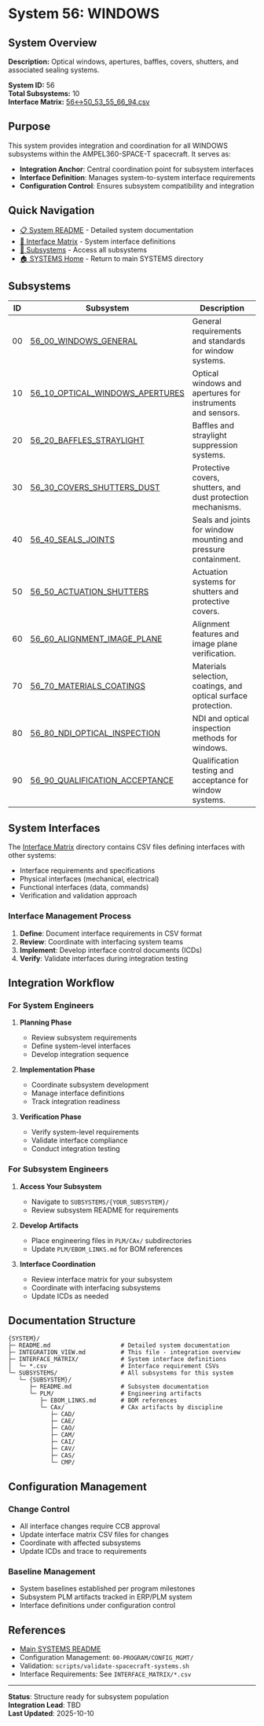 # System 56: WINDOWS

## System Overview

**Description:** Optical windows, apertures, baffles, covers, shutters, and associated sealing systems.

**System ID:** 56  
**Total Subsystems:** 10  
**Interface Matrix:** [56↔50_53_55_66_94.csv](./INTERFACE_MATRIX/56↔50_53_55_66_94.csv)

## Purpose

This system provides integration and coordination for all WINDOWS subsystems within the AMPEL360-SPACE-T spacecraft. It serves as:

- **Integration Anchor**: Central coordination point for subsystem interfaces
- **Interface Definition**: Manages system-to-system interface requirements
- **Configuration Control**: Ensures subsystem compatibility and integration

## Quick Navigation

- [📋 System README](./README.md) - Detailed system documentation
- [🔗 Interface Matrix](./INTERFACE_MATRIX/) - System interface definitions
- [📂 Subsystems](./SUBSYSTEMS/) - Access all subsystems
- [🏠 SYSTEMS Home](../README.md) - Return to main SYSTEMS directory

## Subsystems

| ID | Subsystem | Description |
|----|-----------|-------------|
| 00 | [56_00_WINDOWS_GENERAL](./SUBSYSTEMS/56_00_WINDOWS_GENERAL/) | General requirements and standards for window systems. |
| 10 | [56_10_OPTICAL_WINDOWS_APERTURES](./SUBSYSTEMS/56_10_OPTICAL_WINDOWS_APERTURES/) | Optical windows and apertures for instruments and sensors. |
| 20 | [56_20_BAFFLES_STRAYLIGHT](./SUBSYSTEMS/56_20_BAFFLES_STRAYLIGHT/) | Baffles and straylight suppression systems. |
| 30 | [56_30_COVERS_SHUTTERS_DUST](./SUBSYSTEMS/56_30_COVERS_SHUTTERS_DUST/) | Protective covers, shutters, and dust protection mechanisms. |
| 40 | [56_40_SEALS_JOINTS](./SUBSYSTEMS/56_40_SEALS_JOINTS/) | Seals and joints for window mounting and pressure containment. |
| 50 | [56_50_ACTUATION_SHUTTERS](./SUBSYSTEMS/56_50_ACTUATION_SHUTTERS/) | Actuation systems for shutters and protective covers. |
| 60 | [56_60_ALIGNMENT_IMAGE_PLANE](./SUBSYSTEMS/56_60_ALIGNMENT_IMAGE_PLANE/) | Alignment features and image plane verification. |
| 70 | [56_70_MATERIALS_COATINGS](./SUBSYSTEMS/56_70_MATERIALS_COATINGS/) | Materials selection, coatings, and optical surface protection. |
| 80 | [56_80_NDI_OPTICAL_INSPECTION](./SUBSYSTEMS/56_80_NDI_OPTICAL_INSPECTION/) | NDI and optical inspection methods for windows. |
| 90 | [56_90_QUALIFICATION_ACCEPTANCE](./SUBSYSTEMS/56_90_QUALIFICATION_ACCEPTANCE/) | Qualification testing and acceptance for window systems. |

## System Interfaces

The [Interface Matrix](./INTERFACE_MATRIX/) directory contains CSV files defining interfaces with other systems:

- Interface requirements and specifications
- Physical interfaces (mechanical, electrical)
- Functional interfaces (data, commands)
- Verification and validation approach

### Interface Management Process

1. **Define**: Document interface requirements in CSV format
2. **Review**: Coordinate with interfacing system teams
3. **Implement**: Develop interface control documents (ICDs)
4. **Verify**: Validate interfaces during integration testing

## Integration Workflow

### For System Engineers

1. **Planning Phase**
   - Review subsystem requirements
   - Define system-level interfaces
   - Develop integration sequence

2. **Implementation Phase**
   - Coordinate subsystem development
   - Manage interface definitions
   - Track integration readiness

3. **Verification Phase**
   - Verify system-level requirements
   - Validate interface compliance
   - Conduct integration testing

### For Subsystem Engineers

1. **Access Your Subsystem**
   - Navigate to `SUBSYSTEMS/{YOUR_SUBSYSTEM}/`
   - Review subsystem README for requirements

2. **Develop Artifacts**
   - Place engineering files in `PLM/CAx/` subdirectories
   - Update `PLM/EBOM_LINKS.md` for BOM references

3. **Interface Coordination**
   - Review interface matrix for your subsystem
   - Coordinate with interfacing subsystems
   - Update ICDs as needed

## Documentation Structure

```
{SYSTEM}/
├─ README.md                    # Detailed system documentation
├─ INTEGRATION_VIEW.md          # This file - integration overview
├─ INTERFACE_MATRIX/            # System interface definitions
│  └─ *.csv                     # Interface requirement CSVs
└─ SUBSYSTEMS/                  # All subsystems for this system
   └─ {SUBSYSTEM}/
      ├─ README.md              # Subsystem documentation
      └─ PLM/                   # Engineering artifacts
         ├─ EBOM_LINKS.md       # BOM references
         └─ CAx/                # CAx artifacts by discipline
            ├─ CAD/
            ├─ CAE/
            ├─ CAO/
            ├─ CAM/
            ├─ CAI/
            ├─ CAV/
            ├─ CAS/
            └─ CMP/
```

## Configuration Management

### Change Control

- All interface changes require CCB approval
- Update interface matrix CSV files for changes
- Coordinate with affected subsystems
- Update ICDs and trace to requirements

### Baseline Management

- System baselines established per program milestones
- Subsystem PLM artifacts tracked in ERP/PLM system
- Interface definitions under configuration control

## References

- [Main SYSTEMS README](../README.md)
- Configuration Management: `00-PROGRAM/CONFIG_MGMT/`
- Validation: `scripts/validate-spacecraft-systems.sh`
- Interface Requirements: See `INTERFACE_MATRIX/*.csv`

---

**Status**: Structure ready for subsystem population  
**Integration Lead**: TBD  
**Last Updated**: 2025-10-10

